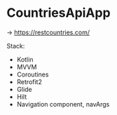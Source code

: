 # CountriesApiApp

-> https://restcountries.com/

Stack: 
- Kotlin
- MVVM
- Coroutines
- Retrofit2
- Glide
- Hilt
- Navigation component, navArgs
